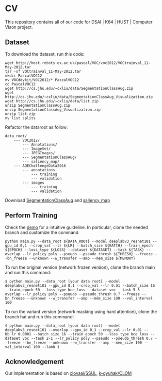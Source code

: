 # CV
This [repository](https://github.com/nguyenvuthientrang/CV) contains all of our code for DSAI | K64 | HUST | Computer Vison project.

## Dataset

To download the dataset, run this code:

```
wget http://host.robots.ox.ac.uk/pascal/VOC/voc2012/VOCtrainval_11-May-2012.tar
tar -xf VOCtrainval_11-May-2012.tar
mkdir PascalVOC12
mv VOCdevkit/VOC2012/* PascalVOC12
cd PascalVOC12
wget http://cs.jhu.edu/~cxliu/data/SegmentationClassAug.zip
wget http://cs.jhu.edu/~cxliu/data/SegmentationClassAug_Visualization.zip
wget http://cs.jhu.edu/~cxliu/data/list.zip
unzip SegmentationClassAug.zip
unzip SegmentationClassAug_Visualization.zip
unzip list.zip
mv list splits
```
Refactor the dataroot as follow:

```
data_root/
    --- VOC2012/
        --- Annotations/
        --- ImageSet/
        --- JPEGImages/
        --- SegmentationClassAug/
        --- saliency_map/
    --- ADEChallengeData2016
        --- annotations
            --- training
            --- validation
        --- images
            --- training
            --- validation
```

Download [SegmentationClassAug](https://drive.google.com/file/d/17ylg3RHZCQRyGVk6rcmkAjcMi6jeuXLr/view?usp=sharing) and [saliency_map](https://drive.google.com/file/d/1NDPBKbg5aoCismuU9R_IJ9cJp5ncww-M/view?usp=sharing)

## Perform Training

Check the [demo](https://colab.research.google.com/drive/1pRt8ulk5UVfzABPjWeTlIVVFWwqRvSkq?usp=sharing) for a intuitive guideline. In particular, clone the needed branch and customize the command:
```
python main.py --data_root ${DATA_ROOT} --model deeplabv3_resnet101 --gpu_id 0,1 --crop_val --lr ${LR} --batch_size ${BATCH} --train_epoch ${EPOCH} --loss_type ${LOSS} --dataset ${DATASET} --task ${TASK} --overlap --lr_policy poly --pseudo --pseudo_thresh ${THRESH} --freeze --bn_freeze --unknown --w_transfer --amp --mem_size ${MEMORY}
```

To run the original version (network frozen version), clone the branch main and run this command:
```
$ python main.py --data_root [your data root] --model deeplabv3_resnet101 --gpu_id 0,1 --crop_val --lr 0.01 --batch_size 16 --train_epoch 50 --loss_type bce_loss --dataset voc --task 5-5 --overlap --lr_policy poly --pseudo --pseudo_thresh 0.7 --freeze --bn_freeze --unknown --w_transfer --amp --mem_size 100 --val_interval 100
```

To run the variant version (network masking using hard attention), clone the branch hat and run this command:
```
$ python main.py --data_root [your data root] --model deeplabv3_resnet101 --overlap --gpu_id 0,1 --crop_val --lr 0.01 --bb_lr 0.0001 --batch_size 16 --train_epoch 50 --loss_type bce_loss --dataset voc --task 2-1 --lr_policy poly --pseudo --pseudo_thresh 0.7 --freeze --bn_freeze --unknown --w_transfer --amp --mem_size 100 --val_interval 100 --lamb 1
```

## Acknowledgement
Our implementation is based on
[clovaai/SSUL](https://github.com/clovaai/SSUL), [k-gyuhak/CLOM](https://github.com/k-gyuhak/CLOM)

